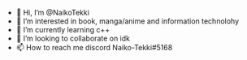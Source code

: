 - 👋 Hi, I’m @NaikoTekki
- 👀 I’m interested in book, manga/anime and information technolohy
- 🌱 I’m currently learning c++
- 💞️ I’m looking to collaborate on idk
- 📫 How to reach me discord Naiko-Tekki#5168

<!---
NaikoTekki/NaikoTekki is a ✨ special ✨ repository because its `README.md` (this file) appears on your GitHub profile.
You can click the Preview link to take a look at your changes.
--->

